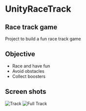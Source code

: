 # UnityRaceTrack

## Race track game
Project to build a fun race track game

## Objective
* Race and have fun
* Avoid obstacles
* Collect boosters

## Screen shots
![Track](../docs/Track_Close.png)
![Full Track](../docs/Full_Track.png)
